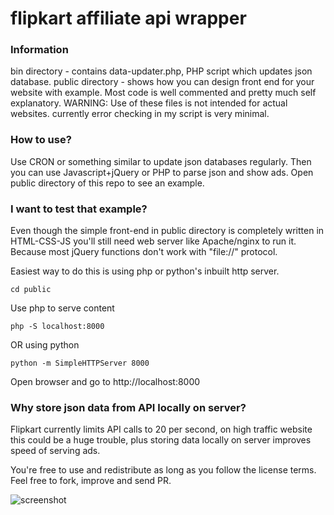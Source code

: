 # flipkart affiliate api wrapper

### Information
bin directory - contains data-updater.php, PHP script which updates json database.
public directory -  shows how you can design front end for your website with example.
Most code is well commented and pretty much self explanatory.
WARNING: Use of these files is not intended for actual websites. currently error checking in my script is very minimal.

### How to use?
Use CRON or something similar to update json databases regularly. Then you can use Javascript+jQuery or PHP to parse json and show ads. Open public directory of this repo to see an example.

### I want to test that example?
Even though the simple front-end in public directory is completely written in HTML-CSS-JS you'll still need web server like Apache/nginx to run it. Because most jQuery functions don't work with "file://" protocol.

Easiest way to do this is using php or python's inbuilt http server.

    cd public

 Use php to serve content

    php -S localhost:8000

 OR using python

    python -m SimpleHTTPServer 8000

Open browser and go to http://localhost:8000

### Why store json data from API locally on server?
Flipkart currently limits API calls to 20 per second, on high traffic website this could be a huge trouble, plus storing data locally on server improves speed of serving ads.

You're free to use and redistribute as long as you follow the license terms. Feel free to fork, improve and send PR.


![screenshot](http://i.imgur.com/uXmplBq.png "screenshot")
